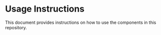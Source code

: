 # Usage Instructions

This document provides instructions on how to use the components in this repository.